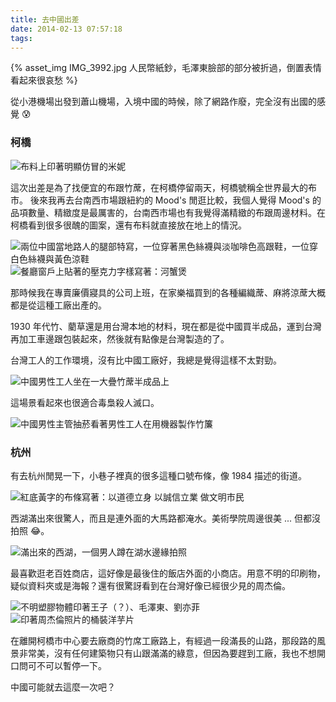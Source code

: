 ```yaml
---
title: 去中國出差
date: 2014-02-13 07:57:18
tags:
---
```


{% asset_img IMG_3992.jpg 人民幣紙鈔，毛澤東臉部的部分被折過，倒置表情看起來很哀愁 %}

從小港機場出發到蕭山機場，入境中國的時候，除了網路作廢，完全沒有出國的感覺 😰

<!--more-->

### 柯橋

<img src="IMG_3974.jpg" alt="布料上印著明顯仿冒的米妮" class="d-block mx-auto mb-3">

這次出差是為了找便宜的布跟竹蓆，在柯橋停留兩天，柯橋號稱全世界最大的布市。
後來我再去台南西市場跟紐約的 Mood's 閒逛比較，我個人覺得 Mood's 的品項數量、精緻度是最厲害的，台南西市場也有我覺得滿精緻的布跟周邊材料。在柯橋看到很多很醜的圖案，還有布料就直接放在地上的情況。

<img src="IMG_3846.jpg" alt="兩位中國當地路人的腿部特寫，一位穿著黑色絲襪與淡咖啡色高跟鞋，一位穿白色絲襪與黃色涼鞋" class="mb-3">

<img src="IMG_3844.jpg" alt="餐廳窗戶上貼著的壓克力字樣寫著：河蟹煲" class="d-block mx-auto mb-3">

那時候我在專賣廉價寢具的公司上班，在家樂福買到的各種編織蓆、麻將涼蓆大概都是從這種工廠出產的。

1930 年代竹、藺草還是用台灣本地的材料，現在都是從中國買半成品，運到台灣再加工車邊跟包裝起來，然後就有點像是台灣製造的了。

台灣工人的工作環境，沒有比中國工廠好，我總是覺得這樣不太對勁。

<img src="IMG_3922.jpg" alt="中國男性工人坐在一大疊竹蓆半成品上" class="d-block mx-auto mb-3">

這場景看起來也很適合毒梟殺人滅口。

<img src="IMG_3915.jpg" alt="中國男性主管抽菸看著男性工人在用機器製作竹簾" class="d-block mx-auto mb-3">

### 杭州

有去杭州閒晃一下，小巷子裡真的很多這種口號布條，像 1984 描述的街道。

<img src="IMG_4007.jpg" alt="紅底黃字的布條寫著：以道德立身 以誠信立業 做文明市民" class="d-block mx-auto mb-3">

西湖滿出來很驚人，而且是連外面的大馬路都淹水。美術學院周邊很美 ... 但都沒拍照 😂。

<img src="IMG_4016.jpg" alt="滿出來的西湖，一個男人蹲在湖水邊緣拍照" class="d-block mx-auto mb-3">

最喜歡逛老百姓商店，這好像是最後住的飯店外面的小商店。用意不明的印刷物，疑似資料夾或是海報？還有很驚訝看到在台灣好像已經很少見的周杰倫。

<img src="IMG_3979.jpg" alt="不明塑膠物體印著王子（？）、毛澤東、劉亦菲" class="d-block mx-auto mb-3">

<img src="IMG_3907.jpg" alt="印著周杰倫照片的桶裝洋芋片" class="d-block mx-auto mb-3">

在離開柯橋市中心要去廠商的竹席工廠路上，有經過一段滿長的山路，那段路的風景非常美，沒有任何建築物只有山跟滿滿的綠意，但因為要趕到工廠，我也不想開口問可不可以暫停一下。

中國可能就去這麼一次吧？
